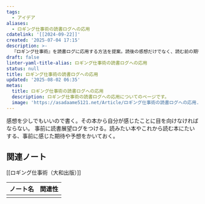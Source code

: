 ```yaml
---
tags:
  - アイデア
aliases:
  - ロギング仕事術の読書ログへの応用
cdatelink: '[[2024-09-22]]'
created: '2025-07-04 17:15'
description: >-
  『ロギング仕事術』を読書ログに応用する方法を提案。読後の感想だけでなく、読む前の期待や予想を「読書展望ログ」として記録することの重要性を説く。これにより、より深い読書体験を目指す。
draft: false
linter-yaml-title-alias: ロギング仕事術の読書ログへの応用
status: null
title: ロギング仕事術の読書ログへの応用
updated: '2025-08-02 06:35'
metas:
  title: ロギング仕事術の読書ログへの応用
  description: ロギング仕事術の読書ログへの応用についてのページです。
  image: 'https://asadaame5121.net/Article/ロギング仕事術の読書ログへの応用.png'
---
```

感想を少しでもいいので書く。その本から自分が感じたことに目を向けなければならない。
事前に読書展望ログをつける。読みたい本やこれから読む本にたいする、事前に感じた期待や予想をかいておく。

## 関連ノート
[[ロギング仕事術（大和出版）]]

| ノート名 | 関連性 |
| ---- | --- |
|      |     |
